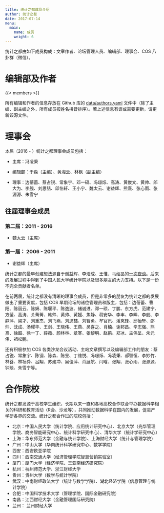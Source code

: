 ```yaml
---
title: 统计之都成员介绍
author: 统计之都
date: 2017-07-14
menu:
  main:
    name: 成员
    weight: 6
---
```


统计之都由如下成员构成：文章作者、论坛管理人员、编辑部、理事会、COS 八卦群（微信）。

# 编辑部及作者

{{< members >}}

所有编辑和作者的信息存放在 Github 库的 [data/authors.yaml](https://github.com/cosname/cosx.org/blob/master/data/members.yaml) 文件中（除了主编、副主编之外，所有成员按姓名拼音排序）。若上述信息有误或需要更新，请更新该源文件。

# 理事会

本届（2016 - ）统计之都理事会成员包括：

- 主席：冯凌秉

- 编辑部：于淼（主编）、黄湘云、林枫（副主编）

- 理事：边蓓蕾、蔡占锐、常象宇、邓一硕、冯璟烁、高涛、黄俊文、黄帅、郎大为、李舰、刘思喆、邱怡轩、王小宁、魏太云、谢益辉、熊熹、张心雨、张源源、朱雪宁

## 往届理事会成员

### 第二届：2011 - 2016

- 魏太云（主席）

### 第一届： 2006 - 2011

- 谢益辉（主席）

统计之都的最早创建想法源自于谢益辉、李浩成、王惟、马绍晶的[一次夜谈](https://d.cosx.org/d/1)。后来的发展过程中得到了中国人民大学统计学院以及很多朋友的大力支持。以下是一份不完全贡献者名单。

在前两届，统计之都没有清晰的理事会成员，但是非常多的朋友为统计之都的发展做出了重要贡献，包括 COS 早期论坛的诸位管理员和版主，包括：边蓓蕾、曹阳、陈丽云、陈妍、陈堰平、陈逸波、储诚进、邓一硕、丁鹏、东方虎、范建宁、方莹、高涛、关菁菁、韩帅、黄帅、黄媛、焦静、蒋安华、李丰、李皞、李舰、李静萍、梁才、刘重杰、刘飞燕、刘思喆、刘智勇、牟官讯、潘岚锋、邱怡轩、邵帅、沈成、汤耀华、王剑、王晓伟、王燕、吴喜之、肖楠、谢邦昌、辛志强、熊熹、徐超、徐一丁、薛薇、颜林林、章寒、张黎明、赵鹏、郑冰、主伟呈、朱元伟、祖松鹏。

还有积极参加 COS 各类沙龙会议活动、主站文章撰写以及编辑部工作的朋友：蔡占锐、常象宇、陈钢、陈森、陈昱、丁维悦、冯璟烁、冯凌秉、郝智恒、李妙竹、林荟、林祯舜、吕翔、苏建冲、吴佳萍、肖展航、闫晗、张翔、张心雨、张源源、钟琰、朱雪宁等。

# 合作院校

统计之都发源于高校学生组织，长期以来一直和各地高校合作联合举办数据科学相关的科研和教育活动（R会、沙龙等），共同推动数据科学在国内的发展，促进产学研各界的交流。统计之都合作过的院校包括：

* 北京：中国人民大学（统计学院、应用统计研究中心）、北京大学（光华管理学院、商务智能研究中心、统计科学研究中心）、清华大学（统计学研究中心）
* 上海：华东师范大学（金融与统计学院）、上海财经大学（统计与管理学院）
* 广州：中山大学（华南统计科学研究中心、数学学院）
* 西安：西安欧亚学院
* 四川：西南交通大学（经济管理学院智慧营销实验室）
* 厦门：厦门大学（经济学院、王亚南经济研究院）
* 杭州：杭州师范大学、浙江财经大学
* 贵州：贵州大学（数学与统计学院）
* 武汉：中南财经政法大学（统计与数学学院）、湖北经济学院（信息管理与统计学院）
* 合肥：中国科学技术大学（管理学院、国际金融研究院）
* 南昌：江西财经大学（金融管理国际研究院）
* 兰州： 兰州财经大学
